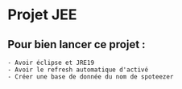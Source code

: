 # Projet JEE


## Pour bien lancer ce projet :
	- Avoir éclipse et JRE19
	- Avoir le refresh automatique d'activé
	- Créer une base de donnée du nom de spoteezer